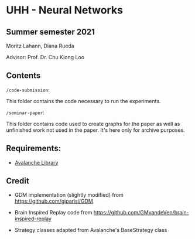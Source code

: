 # UHH - Neural Networks

## Summer semester 2021

Moritz Lahann, Diana Rueda

Advisor: Prof. Dr. Chu Kiong Loo

## Contents

`/code-submission`:

This folder contains the code necessary to run the experiments.

`/seminar-paper`:

This folder contains code used to create graphs for the paper as well as unfinished work not used in the paper. It's here only for archive purposes.

## Requirements:

* [Avalanche Library](https://avalanche.continualai.org/getting-started/how-to-install)

## Credit

* GDM implementation (slightly modified) from https://github.com/giparisi/GDM

* Brain Inspired Replay code from https://github.com/GMvandeVen/brain-inspired-replay

* Strategy classes adapted from Avalanche's BaseStrategy class
